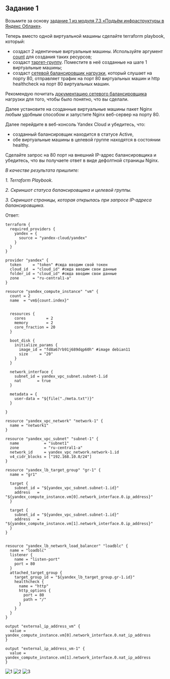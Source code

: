 ## Задание 1 

Возьмите за основу [задание 1 из модуля 7.3 «Подъём инфраструктуры в Яндекс Облаке»](https://github.com/netology-code/sdvps-homeworks/blob/main/7-03.md#задание-1).

Теперь вместо одной виртуальной машины сделайте terraform playbook, который:

- создаст 2 идентичные виртуальные машины. Используйте аргумент [count](https://www.terraform.io/docs/language/meta-arguments/count.html) для создания таких ресурсов;
- создаст [таргет-группу](https://registry.terraform.io/providers/yandex-cloud/yandex/latest/docs/resources/lb_target_group). Поместите в неё созданные на шаге 1 виртуальные машины;
- создаст [сетевой балансировщик нагрузки](https://registry.terraform.io/providers/yandex-cloud/yandex/latest/docs/resources/lb_network_load_balancer), который слушает на порту 80, отправляет трафик на порт 80 виртуальных машин и http healthcheck на порт 80 виртуальных машин.

Рекомендую почитать [документацию сетевого балансировщика](https://cloud.yandex.ru/docs/network-load-balancer/quickstart) нагрузки для того, чтобы было понятно, что вы сделали.

Далее установите на созданные виртуальные машины пакет Nginx любым удобным способом и запустите Nginx веб-сервер на порту 80.

Далее перейдите в веб-консоль Yandex Cloud и убедитесь, что: 

- созданный балансировщик находится в статусе Active,
- обе виртуальные машины в целевой группе находятся в состоянии healthy.

Сделайте запрос на 80 порт на внешний IP-адрес балансировщика и убедитесь, что вы получаете ответ в виде дефолтной страницы Nginx.

*В качестве результата пришлите:*

*1. Terraform Playbook.*

*2. Скриншот статуса балансировщика и целевой группы.*

*3. Скриншот страницы, которая открылась при запросе IP-адреса балансировщика.*

Ответ:

```
terraform {
  required_providers {
    yandex = {
      source = "yandex-cloud/yandex"
    }
  }
}

provider "yandex" {
  token     = "token" #сюда вводим свой токен
  cloud_id  = "cloud_id" #сюда вводим свои данные
  folder_id = "cloud_id" #сюда вводим свои данные
  zone      = "ru-central1-a"
}

resource "yandex_compute_instance" "vm" {
  count = 2
  name  = "vm${count.index}"


  resources {
    cores         = 2
    memory        = 2
    core_fraction = 20
  }

  boot_disk {
    initialize_params {
      image_id = "fd8a67rb91j689dqp60h" #image debian11
      size     = "20"
    }
  }

  network_interface {
    subnet_id = yandex_vpc_subnet.subnet-1.id
    nat       = true
  }

  metadata = {
    user-data = "${file("./meta.txt")}"
  }

}

resource "yandex_vpc_network" "network-1" {
  name = "network1"
}

resource "yandex_vpc_subnet" "subnet-1" {
  name           = "subnet1"
  zone           = "ru-central1-a"
  network_id     = yandex_vpc_network.network-1.id
  v4_cidr_blocks = ["192.168.10.0/24"]
}

resource "yandex_lb_target_group" "gr-1" {
  name = "gr1"

  target {
    subnet_id = "${yandex_vpc_subnet.subnet-1.id}"
    address   = "${yandex_compute_instance.vm[0].network_interface.0.ip_address}"
  }

  target {
    subnet_id = "${yandex_vpc_subnet.subnet-1.id}"
    address   = "${yandex_compute_instance.vm[1].network_interface.0.ip_address}"
  }
}


resource "yandex_lb_network_load_balancer" "loadblc" {
  name = "loadblc"
  listener {
    name = "listen-port"
    port = 80
  }
  attached_target_group {
    target_group_id = "${yandex_lb_target_group.gr-1.id}"
    healthcheck {
      name = "http"
      http_options {
        port = 80
        path = "/"
      }
    }
  }
}

output "external_ip_address_vm" {
  value = yandex_compute_instance.vm[0].network_interface.0.nat_ip_address
}

output "external_ip_address_vm-1" {
  value = yandex_compute_instance.vm[1].network_interface.0.nat_ip_address
}

```

![1](https://github.com/VovanBanks/DZ-srlb/blob/main/DZ10-7/img/HW%2010-7%20(1).PNG)
![2](https://github.com/VovanBanks/DZ-srlb/blob/main/DZ10-7/img/HW%2010-7%20(2).PNG)
![3](https://github.com/VovanBanks/DZ-srlb/blob/main/DZ10-7/img/HW%2010-7%20(3).PNG)
